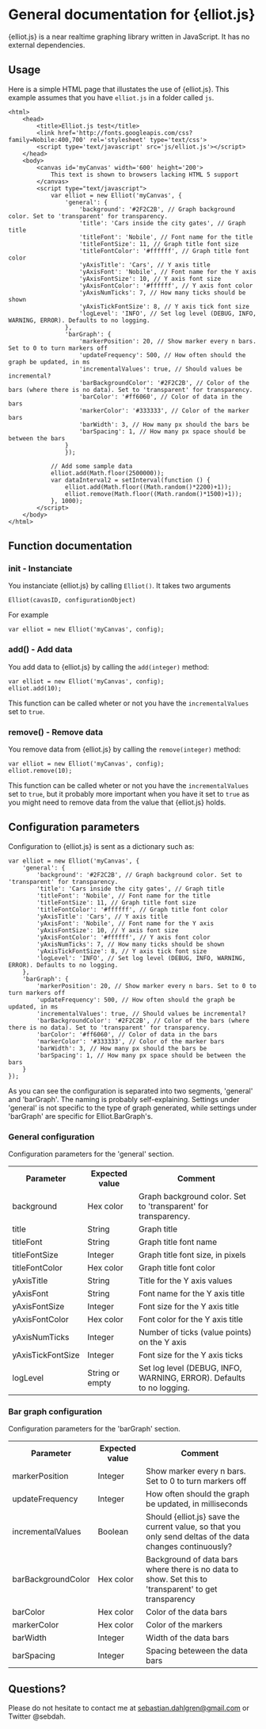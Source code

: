 # General documentation for {elliot.js}

{elliot.js} is a near realtime graphing library written in JavaScript. It has no external dependencies.

## Usage

Here is a simple HTML page that illustates the use of {elliot.js}. This example assumes that you have `elliot.js` in a folder called `js`.

	<html>
		<head>
			<title>Elliot.js test</title>
			<link href='http://fonts.googleapis.com/css?family=Nobile:400,700' rel='stylesheet' type='text/css'>
			<script type='text/javascript' src='js/elliot.js'></script>
		</head>
		<body>
			<canvas id='myCanvas' width='600' height='200'>
				This text is shown to browsers lacking HTML 5 support
			</canvas>
		  	<script type="text/javascript">
		  		var elliot = new Elliot('myCanvas', {
					'general': {
						'background': '#2F2C2B', // Graph background color. Set to 'transparent' for transparency.
						'title': 'Cars inside the city gates', // Graph title
						'titleFont': 'Nobile', // Font name for the title
						'titleFontSize': 11, // Graph title font size
						'titleFontColor': '#ffffff', // Graph title font color
						'yAxisTitle': 'Cars', // Y axis title
						'yAxisFont': 'Nobile', // Font name for the Y axis
						'yAxisFontSize': 10, // Y axis font size
						'yAxisFontColor': '#ffffff', // Y axis font color
						'yAxisNumTicks': 7, // How many ticks should be shown
						'yAxisTickFontSize': 8, // Y axis tick font size
						'logLevel': 'INFO', // Set log level (DEBUG, INFO, WARNING, ERROR). Defaults to no logging.
					},
					'barGraph': {
						'markerPosition': 20, // Show marker every n bars. Set to 0 to turn markers off
						'updateFrequency': 500, // How often should the graph be updated, in ms
						'incrementalValues': true, // Should values be incremental?
						'barBackgroundColor': '#2F2C2B', // Color of the bars (where there is no data). Set to 'transparent' for transparency.
						'barColor': '#ff6060', // Color of data in the bars
						'markerColor': '#333333', // Color of the marker bars
						'barWidth': 3, // How many px should the bars be
						'barSpacing': 1, // How many px space should be between the bars
					}
					});

				// Add some sample data
				elliot.add(Math.floor(2500000));
				var dataInterval2 = setInterval(function () {
					elliot.add(Math.floor((Math.random()*2200)+1));
					elliot.remove(Math.floor((Math.random()*1500)+1));
				}, 1000);
		  	</script>
	  	</body>
    </html>

## Function documentation

### init - Instanciate

You instanciate {elliot.js} by calling `Elliot()`. It takes two arguments

	Elliot(cavasID, configurationObject)

For example

	var elliot = new Elliot('myCanvas', config);

### add() - Add data

You add data to {elliot.js} by calling the `add(integer)` method:

	var elliot = new Elliot('myCanvas', config);
	elliot.add(10);

This function can be called wheter or not you have the `incrementalValues` set to `true`.

### remove() - Remove data

You remove data from {elliot.js} by calling the `remove(integer)` method:

	var elliot = new Elliot('myCanvas', config);
	elliot.remove(10);

This function can be called wheter or not you have the `incrementalValues` set to `true`, but it probably more important when you have it set to `true` as you might need to remove data from the value that {elliot.js} holds.

## Configuration parameters

Configuration to {elliot.js} is sent as a dictionary such as:

	var elliot = new Elliot('myCanvas', {
	    'general': {
			'background': '#2F2C2B', // Graph background color. Set to 'transparent' for transparency.
			'title': 'Cars inside the city gates', // Graph title
			'titleFont': 'Nobile', // Font name for the title
			'titleFontSize': 11, // Graph title font size
			'titleFontColor': '#ffffff', // Graph title font color
			'yAxisTitle': 'Cars', // Y axis title
			'yAxisFont': 'Nobile', // Font name for the Y axis
			'yAxisFontSize': 10, // Y axis font size
			'yAxisFontColor': '#ffffff', // Y axis font color
			'yAxisNumTicks': 7, // How many ticks should be shown
			'yAxisTickFontSize': 8, // Y axis tick font size
			'logLevel': 'INFO', // Set log level (DEBUG, INFO, WARNING, ERROR). Defaults to no logging.
	    },
	    'barGraph': {
			'markerPosition': 20, // Show marker every n bars. Set to 0 to turn markers off
			'updateFrequency': 500, // How often should the graph be updated, in ms
			'incrementalValues': true, // Should values be incremental?
			'barBackgroundColor': '#2F2C2B', // Color of the bars (where there is no data). Set to 'transparent' for transparency.
			'barColor': '#ff6060', // Color of data in the bars
			'markerColor': '#333333', // Color of the marker bars
			'barWidth': 3, // How many px should the bars be
			'barSpacing': 1, // How many px space should be between the bars
	    }
    });

As you can see the configuration is separated into two segments, 'general' and 'barGraph'. The naming is probably self-explaining. Settings under 'general' is not specific to the type of graph generated, while settings under 'barGraph' are specific for Elliot.BarGraph's.

### General configuration

Configuration parameters for the 'general' section.

<table>
	<tr>
		<th>Parameter</th>
		<th>Expected value</th>
		<th>Comment</th>
	</tr>
	<tr>
		<td>background</td>
		<td>Hex color</td>
		<td>Graph background color. Set to 'transparent' for transparency.</td>
	</tr>
	<tr>
		<td>title</td>
		<td>String</td>
		<td>Graph title</td>
	</tr>
	<tr>
		<td>titleFont</td>
		<td>String</td>
		<td>Graph title font name</td>
	</tr>
	<tr>
		<td>titleFontSize</td>
		<td>Integer</td>
		<td>Graph title font size, in pixels</td>
	</tr>
	<tr>
		<td>titleFontColor</td>
		<td>Hex color</td>
		<td>Graph title font color</td>
	</tr>
	<tr>
		<td>yAxisTitle</td>
		<td>String</td>
		<td>Title for the Y axis values</td>
	</tr>
	<tr>
		<td>yAxisFont</td>
		<td>String</td>
		<td>Font name for the Y axis title</td>
	</tr>
	<tr>
		<td>yAxisFontSize</td>
		<td>Integer</td>
		<td>Font size for the Y axis title</td>
	</tr>
	<tr>
		<td>yAxisFontColor</td>
		<td>Hex color</td>
		<td>Font color for the Y axis title</td>
	</tr>
	<tr>
		<td>yAxisNumTicks</td>
		<td>Integer</td>
		<td>Number of ticks (value points) on the Y axis</td>
	</tr>
	<tr>
		<td>yAxisTickFontSize</td>
		<td>Integer</td>
		<td>Font size for the Y axis ticks</td>
	</tr>
	<tr>
		<td>logLevel</td>
		<td>String or empty</td>
		<td>Set log level (DEBUG, INFO, WARNING, ERROR). Defaults to no logging.</td>
	</tr>
</table>

### Bar graph configuration


Configuration parameters for the 'barGraph' section.

<table>
	<tr>
		<th>Parameter</th>
		<th>Expected value</th>
		<th>Comment</th>
	</tr>
	<tr>
		<td>markerPosition</td>
		<td>Integer</td>
		<td>Show marker every n bars. Set to 0 to turn markers off</td>
	</tr>
	<tr>
		<td>updateFrequency</td>
		<td>Integer</td>
		<td>How often should the graph be updated, in milliseconds</td>
	</tr>
	<tr>
		<td>incrementalValues</td>
		<td>Boolean</td>
		<td>Should {elliot.js} save the current value, so that you only send deltas of the data changes continuously?</td>
	</tr>
	<tr>
		<td>barBackgroundColor</td>
		<td>Hex color</td>
		<td>Background of data bars where there is no data to show. Set this to 'transparent' to get transparency</td>
	</tr>
	<tr>
		<td>barColor</td>
		<td>Hex color</td>
		<td>Color of the data bars</td>
	</tr>
	<tr>
		<td>markerColor</td>
		<td>Hex color</td>
		<td>Color of the markers</td>
	</tr>
	<tr>
		<td>barWidth</td>
		<td>Integer</td>
		<td>Width of the data bars</td>
	</tr>
	<tr>
		<td>barSpacing</td>
		<td>Integer</td>
		<td>Spacing beteween the data bars</td>
	</tr>
</table>

## Questions?

Please do not hesitate to contact me at sebastian.dahlgren@gmail.com or Twitter @sebdah.
